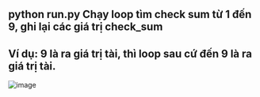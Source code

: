 python run.py
Chạy loop tìm check sum từ 1 đến 9, ghi lại các giá trị check_sum
------------
Ví dụ: 9 là ra giá trị tài, thì loop sau cứ đến 9 là ra giá trị tài.
------------
![image](https://github.com/huyremy/Seeds-Random-Time-Relate/assets/2125897/5a9fa42d-6e4e-4ad2-aa0a-7c8be3a3c151)



